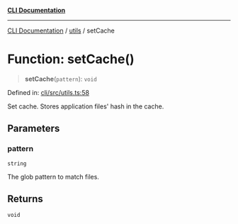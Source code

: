 [**CLI Documentation**](../../README.md)

***

[CLI Documentation](../../README.md) / [utils](../README.md) / setCache

# Function: setCache()

> **setCache**(`pattern`): `void`

Defined in: [cli/src/utils.ts:58](https://github.com/stonemjs/cli/blob/83156d7f07cad6e0545ad29ba32878fdd248ede2/src/utils.ts#L58)

Set cache.
Stores application files' hash in the cache.

## Parameters

### pattern

`string`

The glob pattern to match files.

## Returns

`void`
